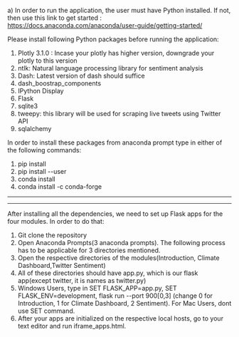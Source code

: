 a) In order to run the application, the user must have Python installed. If not, then use
this link to get started : https://docs.anaconda.com/anaconda/user-guide/getting-started/


Please install following Python packages before running the application:

1. Plotly 3.1.0 : Incase your plotly has higher version, downgrade your plotly to this version
2. ntlk: Natural language processing library for sentiment analysis
3. Dash: Latest version of dash should suffice
4. dash_boostrap_components
5. IPython Display
6. Flask
7. sqlite3
8. tweepy: this library will be used for scraping live tweets using Twitter API
9. sqlalchemy

In order to install these packages from anaconda prompt type in either of the following commands:
1. pip install <package name> 
2. pip install <package name> --user
3. conda install <package name>
4. conda install <package name> -c conda-forge

--------------------------------------------------------------------------------------------------------------------
--------------------------------------------------------------------------------------------------------------------

After installing all the dependencies, we need to set up Flask apps for the four modules.
In order to do that:

1) Git clone the repository
2) Open Anaconda Prompts(3 anaconda prompts). The following process has to be applicable for 3 directories mentioned.
3) Open the respective directories of the modules(Introduction, Climate Dashboard,Twitter Sentiment)
4) All of these directories should have app.py, which is our flask app(except twitter, it is names as twitter.py)
5) Windows Users, type in SET FLASK_APP=app.py, SET FLASK_ENV=development, flask run --port 900[0,3]
(change 0 for Introduction, 1 for Climate Dashboard, 2 Sentiment). For Mac Users, dont use SET command.
6) After your apps are initialized on the respective local hosts, go to your text editor and run iframe_apps.html.



